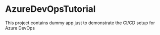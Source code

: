 # AzureDevOpsTutorial
This project contains dummy app just to demonstrate the CI/CD setup for Azure DevOps
